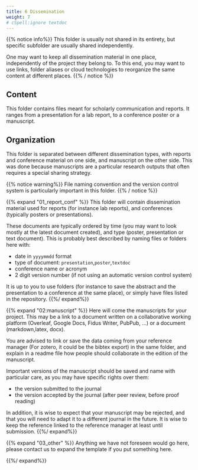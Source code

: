 ```yaml
---
title: 6 Dissemination
weight: 7
# cSpell:ignore textdoc
---
```


{{% notice info%}}
This folder is usually not shared in its entirety, but specific subfolder are usually shared independently.

One may want to keep all dissemination material in one place, independently of the project they belong to.
To this end, you may want to use links,
folder aliases or cloud technologies to reorganize the same content at different places.
{{% / notice %}}

## Content

This folder contains files meant for scholarly communication and reports. It ranges from a presentation for a lab report,
to a conference poster or a manuscript.

## Organization

This folder is separated between different dissemination types, with reports and conference material on one side,
and manuscript on the other side.
This was done because manuscripts are a particular research outputs that often requires a special sharing strategy.

{{% notice warning%}}
File naming convention and the version control system is particularly important in this folder.
{{% / notice %}}

{{% expand "01_report_conf" %}}
This folder will contain dissemination material used for reports (for instance lab reports),
and conferences (typically posters or presentations).

These documents are typically ordered by time (you may want to look mostly at the latest document created),
and type (poster, presentation or text document).
This is probably best described by naming files or folders here with:

- date in `yyyymmdd` format
- type of document: `presentation`,`poster`,`textdoc`
- conference name or acronym
- 2 digit version number (if not using an automatic version control system)

It is up to you to use folders (for instance to save the abstract and the presentation to a conference at the same place),
or simply have files listed in the repository.
{{%/  expand%}}

{{% expand "02:manuscript" %}}
Here will come the manuscripts for your project.
This may be a link to a document written on a collaborative working platform (Overleaf, Google Docs, Fidus Writer, PubPub, …)
or a document (markdown,latex, docx).

You are advised to link or save the data coming from your reference manager
(For zotero, it could be the bibtex export) in the same folder,
and explain in a readme file how people should collaborate in the edition of the manuscript.

Important versions of the manuscript should be saved and name with particular care, as you may have specific rights over them:

- the version submitted to the journal
- the version accepted by the journal (after peer review, before proof reading)

In addition, it is wise to expect that your manuscript may be rejected,
and that you will need to adapt it to a different journal in the future.
It is wise to keep the reference linked to the reference manager at least until submission.
{{%/  expand%}}

{{% expand "03_other" %}}
Anything we have not foreseen would go here, please contact us to expand the template if you put something here.

{{%/  expand%}}
